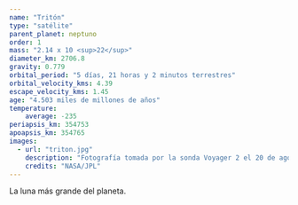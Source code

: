 ```yaml
---
name: "Tritón"
type: "satélite"
parent_planet: neptuno
order: 1
mass: "2.14 x 10 <sup>22</sup>"
diameter_km: 2706.8
gravity: 0.779
orbital_period: "5 días, 21 horas y 2 minutos terrestres"
orbital_velocity_kms: 4.39
escape_velocity_kms: 1.45
age: "4.503 miles de millones de años"
temperature:
    average: -235
periapsis_km: 354753
apoapsis_km: 354765
images:
  - url: "triton.jpg"
    description: "Fotografía tomada por la sonda Voyager 2 el 20 de agosto de 1989, a una distancia de 5.4 millones de km de Neptuno."
    credits: "NASA/JPL"
---
```


La luna más grande del planeta.